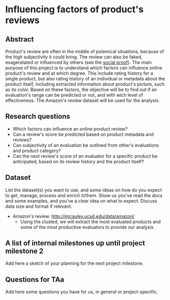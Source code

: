 # Influencing factors of product's reviews

## Abstract
Product's review are often in the middle of polemical situations, because of the
high subjectivity it could bring. The review can also be faked, exageratated or
influenced by others (see the [social proof](https://en.wikipedia.org/wiki/Social_proof)).
The main purpose of this project is to understand which factors can influence online
product's review and at which degree. This include rating history for a single product, but also rating
history of an individual or metadata about the product itself, including extracted
information about product's picture, such as its color. Based on these factors,
the objective will be to find out if an evaluation's range can be predicted or
not, and with wich level of effectiveness. The Amazon's review dataset will be
used for the analysis.

## Research questions
- Which factors can influence an online product review?
- Can a review's score be predicted based on product metadata and reviews?
- Can subjectivity of an evaluation be outlined from other's evaluations and
  product category?
- Can the next review's score of an evaluator for a specific product be
  anticipated, based on its review history and the product itself?

## Dataset
List the dataset(s) you want to use, and some ideas on how do you expect to get, manage, process and enrich it/them. Show us you've read the docs and some examples, and you've a clear idea on what to expect. Discuss data size and format if relevant.

- Amazon's review: http://jmcauley.ucsd.edu/data/amazon/
  - Using the clusted, we will extract the most evaluated products and some of the
    most productive evaluators to provide our analysis.

## A list of internal milestones up until project milestone 2
Add here a sketch of your planning for the next project milestone.

## Questions for TAa
Add here some questions you have for us, in general or project-specific.

